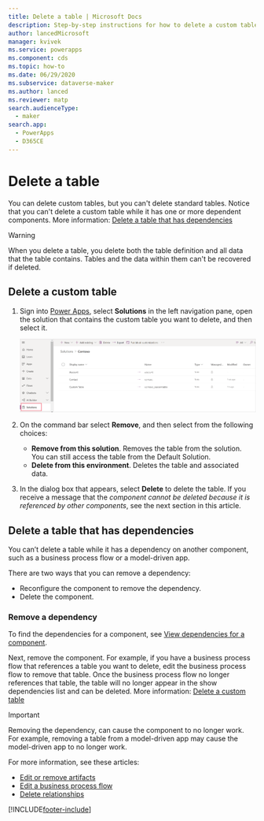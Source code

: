 ```yaml
---
title: Delete a table | Microsoft Docs
description: Step-by-step instructions for how to delete a custom table and clear all data in Power Apps
author: lancedMicrosoft
manager: kvivek
ms.service: powerapps
ms.component: cds
ms.topic: how-to
ms.date: 06/29/2020
ms.subservice: dataverse-maker
ms.author: lanced
ms.reviewer: matp
search.audienceType: 
  - maker
search.app: 
  - PowerApps
  - D365CE
---
```


# Delete a table


You can delete custom tables, but you can't delete standard tables. Notice that you can't delete a custom table while it has one or more dependent components. More information: [Delete a table that has dependencies](#delete-a-table-that-has-dependencies)

> [!WARNING]
> When you delete a table, you delete both the table definition and all data that the table contains. Tables and the data within them can't be recovered if deleted.

## Delete a custom table
1. Sign into [Power Apps](https://make.powerapps.com/?utm_source=padocs&utm_medium=linkinadoc&utm_campaign=referralsfromdoc), select **Solutions** in the left navigation pane, open the solution that contains the custom table you want to delete, and then select it.

    ![Table Details.](./media/data-platform-cds-create-entity/entitylist.png "Table List")

2. On the command bar select **Remove**, and then select from the following choices:  
   - **Remove from this solution**. Removes the table from the solution. You can still access the table from the Default Solution. 
   - **Delete from this environment**. Deletes the table and associated data. 

3. In the dialog box that appears, select **Delete** to delete the table. If you receive a message that the *component cannot be deleted because it is referenced by other components*, see the next section in this article. 

## Delete a table that has dependencies
You can’t delete a table while it has a dependency on another component, such as a business process flow or a model-driven app. 

There are two ways that you can remove a dependency: 
- Reconfigure the component to remove the dependency. 
- Delete the component. 

### Remove a dependency
To find the dependencies for a component, see [View dependencies for a component](view-component-dependencies.md). 

Next, remove the component. For example, if you have a business process flow that references a table you want to delete, edit the business process flow to remove that table. Once the business process flow no longer references that table, the table will no longer appear in the show dependencies list and can be deleted. More information: [Delete a custom table](#delete-a-custom-table)   

> [!IMPORTANT]
> Removing the dependency, can cause the component to no longer work. For example, removing a table from a model-driven app may cause the model-driven app to no longer work. 

For more information, see these articles: 
- [Edit or remove artifacts](../model-driven-apps/add-edit-app-components.md#edit-or-remove-components)
- [Edit a business process flow](/power-automate/create-business-process-flow#edit-a-business-process-flow)
- [Delete relationships](create-edit-1n-relationships-portal.md#delete-relationships)


[!INCLUDE[footer-include](../../includes/footer-banner.md)]
